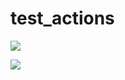 # test_actions

![](https://github.com/Dharmilpatel/test_actions/workflows/.github/workflows/blank.yml/badge.svg)

![](https://github.com/Dharmilpatel/test_actions/workflows/.github/workflows/Greet%20Everyone/badge.svg?event=push)
